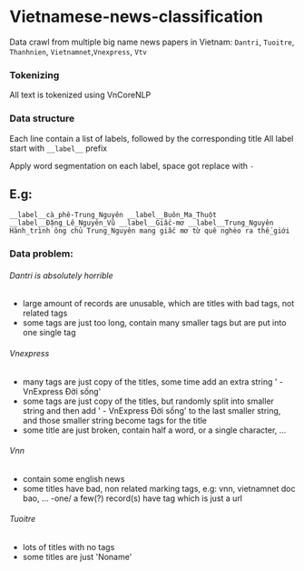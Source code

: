 # Vietnamese-news-classification

Data crawl from multiple big name news papers in Vietnam: `Dantri`, `Tuoitre`, `Thanhnien`, `Vietnamnet`,`Vnexpress`, `Vtv`

### Tokenizing
All text is tokenized using VnCoreNLP


### Data structure
Each line contain a list of labels, followed by the corresponding title
All label start with ```__label__``` prefix

Apply word segmentation on each label, space got replace with ``-``

## E.g: 
```
__label__cà_phê-Trung_Nguyên __label__Buôn_Ma_Thuột __label__Đặng_Lê_Nguyên_Vũ __label__Giấc-mơ __label__Trung_Nguyên Hành_trình ông chủ Trung_Nguyên mang giấc mơ từ quê nghèo ra thế_giới 
```










### Data problem:  
 
###### Dantri is absolutely horrible
- large amount of records are unusable, which are titles with bad tags, not related tags
- some tags are just too long, contain many smaller tags but are put into one single tag

###### Vnexpress
- many tags are just copy of the titles, some time add an extra string ' - VnExpress Đời sống'
- some tags are just copy of the titles, but randomly split into smaller string and
then add ' - VnExpress Đời sống' to the last smaller string, and
those smaller string become tags for the title
- some title are just broken, contain half a word, or a single character, ...

###### Vnn
- contain some english news
- some titles have bad, non related marking tags, e.g: vnn, vietnamnet doc bao, ...
 -one/ a few(?) record(s) have tag which is just a url

###### Tuoitre
- lots of titles with no tags
- some titles are just 'Noname'

